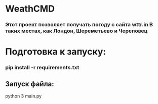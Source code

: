 # WeathCMD

### Этот проект позволяет получать погоду с сайта wttr.in В таких местах, как Лондон, Шереметьево и Череповец

# Подготовка к запуску:
### pip install -r requirements.txt  

## Запуск файла:

python 3 main.py
